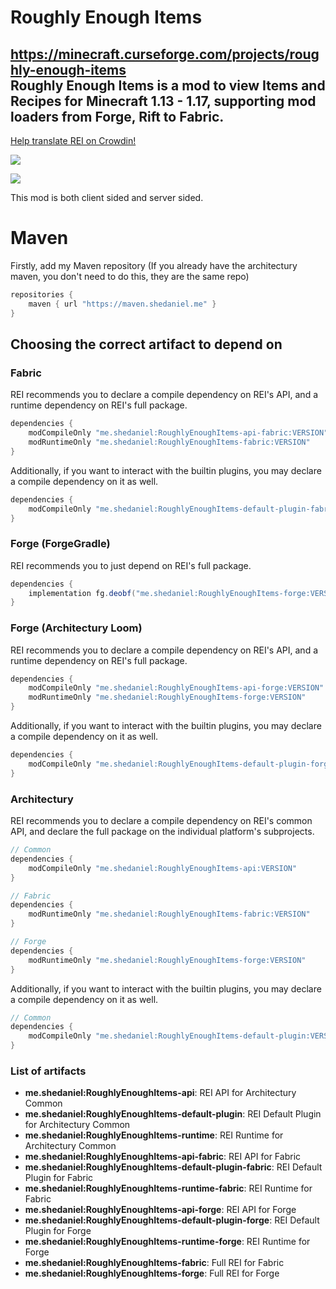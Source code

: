 # Roughly Enough Items
https://minecraft.curseforge.com/projects/roughly-enough-items <br>
Roughly Enough Items is a mod to view Items and Recipes for Minecraft 1.13 - 1.17, supporting mod loaders from Forge, Rift to Fabric.
-----

[Help translate REI on Crowdin!](https://crowdin.com/project/roughly-enough-items)

![](https://i.imgur.com/eQsWDrM.png)

![](https://i.imgur.com/OcOQLip.png)

This mod is both client sided and server sided.

# Maven
Firstly, add my Maven repository (If you already have the architectury maven, you don't need to do this, they are the same repo)
```gradle
repositories {
    maven { url "https://maven.shedaniel.me" }
}
```

## Choosing the correct artifact to depend on
### Fabric
REI recommends you to declare a compile dependency on REI's API, and a runtime dependency on REI's full package.
```gradle
dependencies {
    modCompileOnly "me.shedaniel:RoughlyEnoughItems-api-fabric:VERSION"
    modRuntimeOnly "me.shedaniel:RoughlyEnoughItems-fabric:VERSION"
}
```

Additionally, if you want to interact with the builtin plugins, you may declare a compile dependency on it as well.
```gradle
dependencies {
    modCompileOnly "me.shedaniel:RoughlyEnoughItems-default-plugin-fabric:VERSION"
}
```

### Forge (ForgeGradle)
REI recommends you to just depend on REI's full package.
```gradle
dependencies {
    implementation fg.deobf("me.shedaniel:RoughlyEnoughItems-forge:VERSION")
}
```

### Forge (Architectury Loom)
REI recommends you to declare a compile dependency on REI's API, and a runtime dependency on REI's full package.
```gradle
dependencies {
    modCompileOnly "me.shedaniel:RoughlyEnoughItems-api-forge:VERSION"
    modRuntimeOnly "me.shedaniel:RoughlyEnoughItems-forge:VERSION"
}
```

Additionally, if you want to interact with the builtin plugins, you may declare a compile dependency on it as well.
```gradle
dependencies {
    modCompileOnly "me.shedaniel:RoughlyEnoughItems-default-plugin-forge:VERSION"
}
```

### Architectury
REI recommends you to declare a compile dependency on REI's common API, and declare the full package on the individual platform's subprojects.
```gradle
// Common
dependencies {
    modCompileOnly "me.shedaniel:RoughlyEnoughItems-api:VERSION"
}

// Fabric
dependencies {
    modRuntimeOnly "me.shedaniel:RoughlyEnoughItems-fabric:VERSION"
}

// Forge
dependencies {
    modRuntimeOnly "me.shedaniel:RoughlyEnoughItems-forge:VERSION"
}
```

Additionally, if you want to interact with the builtin plugins, you may declare a compile dependency on it as well.
```gradle
// Common
dependencies {
    modCompileOnly "me.shedaniel:RoughlyEnoughItems-default-plugin:VERSION"
}
```

### List of artifacts
- **me.shedaniel:RoughlyEnoughItems-api**: REI API for Architectury Common
- **me.shedaniel:RoughlyEnoughItems-default-plugin**: REI Default Plugin for Architectury Common
- **me.shedaniel:RoughlyEnoughItems-runtime**: REI Runtime for Architectury Common
- **me.shedaniel:RoughlyEnoughItems-api-fabric**: REI API for Fabric
- **me.shedaniel:RoughlyEnoughItems-default-plugin-fabric**: REI Default Plugin for Fabric
- **me.shedaniel:RoughlyEnoughItems-runtime-fabric**: REI Runtime for Fabric
- **me.shedaniel:RoughlyEnoughItems-api-forge**: REI API for Forge
- **me.shedaniel:RoughlyEnoughItems-default-plugin-forge**: REI Default Plugin for Forge
- **me.shedaniel:RoughlyEnoughItems-runtime-forge**: REI Runtime for Forge
- **me.shedaniel:RoughlyEnoughItems-fabric**: Full REI for Fabric
- **me.shedaniel:RoughlyEnoughItems-forge**: Full REI for Forge
